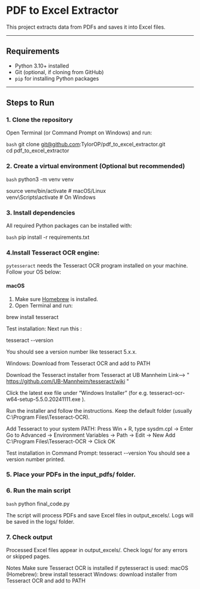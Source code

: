 # PDF to Excel Extractor

This project extracts data from PDFs and saves it into Excel files.

---

## Requirements
- Python 3.10+ installed
- Git (optional, if cloning from GitHub)
- `pip` for installing Python packages

---

## Steps to Run

### 1. Clone the repository
Open Terminal (or Command Prompt on Windows) and run:

```bash```
git clone git@github.com:TylorOP/pdf_to_excel_extractor.git  
cd pdf_to_excel_extractor  


### 2. Create a virtual environment  (Optional but recommended)
```bash```
python3 -m venv venv


source venv/bin/activate       # macOS/Linux  
venv\Scripts\activate       # On Windows  

### 3. Install dependencies
All required Python packages can be installed with:

```bash```
pip install -r requirements.txt

### 4.Install Tesseract OCR engine:

`pytesseract` needs the Tesseract OCR program installed on your machine. Follow your OS below:

#### **macOS**
1. Make sure [Homebrew](https://brew.sh/) is installed.    
2. Open Terminal and run:

brew install tesseract

Test installation:
Next run this :

tesseract --version


You should see a version number like tesseract 5.x.x.

Windows: Download from Tesseract OCR and add to PATH

Download the Tesseract installer from Tesseract at UB Mannheim 
Link--> " https://github.com/UB-Mannheim/tesseract/wiki "

Click the latest exe file under “Windows Installer” (for e.g. tesseract-ocr-w64-setup-5.5.0.20241111.exe ). 

Run the installer and follow the instructions. Keep the default folder (usually C:\Program Files\Tesseract-OCR).

Add Tesseract to your system PATH:
Press Win + R, type sysdm.cpl → Enter
Go to Advanced → Environment Variables → Path → Edit → New
Add C:\Program Files\Tesseract-OCR → Click OK

Test installation in Command Prompt:
tesseract --version
You should see a version number printed.

### 5. Place your PDFs in the input_pdfs/ folder.

### 6. Run the main script

```bash```
python final_code.py

The script will process PDFs and save Excel files in output_excels/.
Logs will be saved in the logs/ folder.

### 7. Check output
Processed Excel files appear in output_excels/.
Check logs/ for any errors or skipped pages.


Notes
Make sure Tesseract OCR is installed if pytesseract is used:
macOS (Homebrew): brew install tesseract
Windows: download installer from Tesseract OCR and add to PATH

